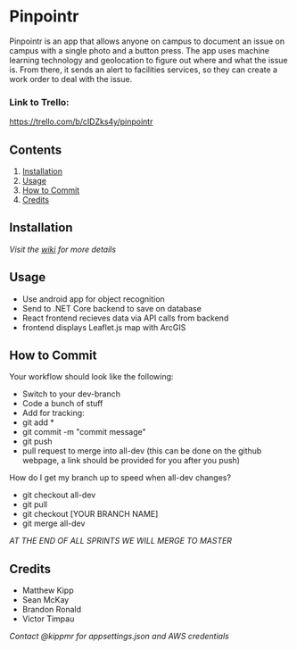 # Pinpointr
Pinpointr is an app that allows anyone on campus to document an issue on campus with a single photo and a button press. The app uses machine learning technology and geolocation to figure out where and what the issue is. From there, it sends an alert to facilities services, so they can create a work order to deal with the issue. 

### Link to Trello:
https://trello.com/b/cIDZks4y/pinpointr

## Contents
1. <a href="#install">Installation</a>
1. <a href="#usage">Usage</a>
1. <a href="#commit">How to Commit</a>
1. <a href="#credit">Credits</a>

<a name="install" />

## Installation

_Visit the [wiki](https://github.com/kippmr/pinpointr/wiki) for more details_

<a name="usage" />

## Usage
- Use android app for object recognition
- Send to .NET Core backend to save on database
- React frontend recieves data via API calls from backend
- frontend displays Leaflet.js map with ArcGIS

<a name="commit" />

## How to Commit
Your workflow should look like the following: 
- Switch to your dev-branch 
- Code a bunch of stuff 
- Add for tracking: 
- git add * 
- git commit -m "commit message" 
- git push 
- pull request to merge into all-dev (this can be done on the github webpage, a link should be provided for you after you push)

How do I get my branch up to speed when all-dev changes? 
- git checkout all-dev 
- git pull 
- git checkout [YOUR BRANCH NAME]
- git merge all-dev

_AT THE END OF ALL SPRINTS WE WILL MERGE TO MASTER_

<a name="credit" />

## Credits
- Matthew Kipp
- Sean McKay
- Brandon Ronald
- Victor Timpau


_Contact @kippmr for appsettings.json and AWS credentials_
